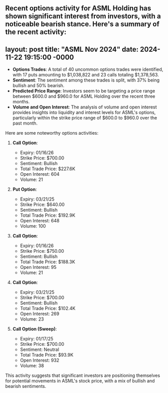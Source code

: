 Recent options activity for ASML Holding has shown significant interest from investors, with a noticeable bearish stance. Here's a summary of the recent activity:
---
layout: post
title:  "ASML Nov 2024"
date: 2024-11-22 19:15:00 -0000
---
- **Options Trades**: A total of 40 uncommon options trades were identified, with 17 puts amounting to $1,038,822 and 23 calls totaling $1,378,563.
- **Sentiment**: The sentiment among these trades is split, with 37% being bullish and 50% bearish.
- **Predicted Price Range**: Investors seem to be targeting a price range between $600.0 and $960.0 for ASML Holding over the recent three months.
- **Volume and Open Interest**: The analysis of volume and open interest provides insights into liquidity and interest levels for ASML's options, particularly within the strike price range of $600.0 to $960.0 over the past month.

Here are some noteworthy options activities:

1. **Call Option**: 
   - Expiry: 01/16/26
   - Strike Price: $700.00
   - Sentiment: Bullish
   - Total Trade Price: $227.6K
   - Open Interest: 604
   - Volume: 21

2. **Put Option**:
   - Expiry: 03/21/25
   - Strike Price: $640.00
   - Sentiment: Bullish
   - Total Trade Price: $192.9K
   - Open Interest: 648
   - Volume: 100

3. **Call Option**:
   - Expiry: 01/16/26
   - Strike Price: $750.00
   - Sentiment: Bullish
   - Total Trade Price: $188.3K
   - Open Interest: 95
   - Volume: 21

4. **Call Option**:
   - Expiry: 03/21/25
   - Strike Price: $700.00
   - Sentiment: Bullish
   - Total Trade Price: $102.4K
   - Open Interest: 269
   - Volume: 23

5. **Call Option (Sweep)**:
   - Expiry: 01/17/25
   - Strike Price: $700.00
   - Sentiment: Neutral
   - Total Trade Price: $93.9K
   - Open Interest: 932
   - Volume: 38

This activity suggests that significant investors are positioning themselves for potential movements in ASML's stock price, with a mix of bullish and bearish sentiments.
